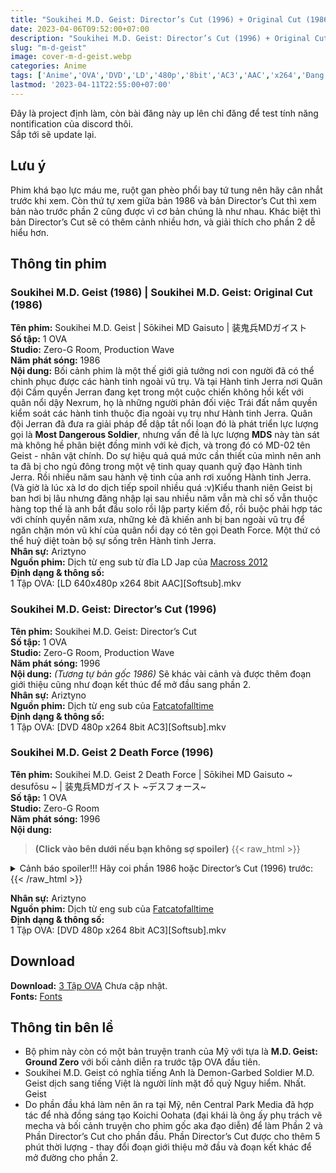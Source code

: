 ```yaml
---
title: "Soukihei M.D. Geist: Director’s Cut (1996) + Original Cut (1986) & Soukihei M.D. Geist 2 Death Force (1996)"
date: 2023-04-06T09:52:00+07:00
description: "Soukihei M.D. Geist: Director’s Cut (1996) + Original Cut (1986) & Soukihei M.D. Geist 2 Death Force (1996) DVD/LD Vietsub"
slug: "m-d-geist"
image: cover-m-d-geist.webp
categories: Anime
tags: ['Anime','OVA','DVD','LD','480p','8bit','AC3','AAC','x264','Đang tiến hành']
lastmod: '2023-04-11T22:55:00+07:00'
---
```

Đây là project định làm, còn bài đăng này up lên chỉ đăng để test tính năng nontification của discord thôi.   
Sắp tới sẽ update lại.   
## Lưu ý    
Phim khá bạo lực máu me, ruột gan phèo phổi bay tứ tung nên hãy cân nhắt trước khi xem. Còn thứ tự xem giữa bản 1986 và bản Director’s Cut thì xem bản nào trước phần 2 cũng được vì cơ bản chúng là như nhau. Khác biệt thì bản Director’s Cut sẽ có thêm cảnh nhiều hơn, và giải thích cho phần 2 dễ hiểu hơn.   
## Thông tin phim   
### Soukihei M.D. Geist (1986) | Soukihei M.D. Geist: Original Cut (1986)
**Tên phim:** Soukihei M.D. Geist | Sōkihei MD Gaisuto | 装鬼兵MDガイスト   
**Số tập:** 1 OVA  
**Studio:** Zero-G Room, Production Wave   
**Năm phát sóng:** 1986   
**Nội dung:** Bối cảnh phim là một thế giới giả tưởng nơi con người đã có thể chinh phục được các hành tinh ngoài vũ trụ. Và tại Hành tinh Jerra nơi Quân đội Cầm quyền Jerran đang kẹt trong một cuộc chiến không hồi kết với quân nổi dậy Nexrum, họ là những người phản đối việc Trái đất nắm quyền kiểm soát các hành tinh thuộc địa ngoài vụ trụ như Hành tinh Jerra. Quân đội Jerran đã đưa ra giải pháp để dập tắt nổi loạn đó là phát triển lực lượng gọi là **Most Dangerous Soldier**, nhưng vấn đề là lực lượng **MDS** này tàn sát mà không hề phân biệt đồng minh với kẻ địch, và trong đó có MD-02 tên Geist - nhân vật chính. Do sự hiệu quả quá mức cần thiết của mình nên anh ta đã bị cho ngủ đông trong một vệ tinh quay quanh quỹ đạo Hành tinh Jerra. Rồi nhiều năm sau hành vệ tinh của anh rơi xuống Hành tinh Jerra. (Và giờ là lúc xà lơ do dịch tiếp spoil nhiều quá :v)Kiểu thanh niên Geist bị ban hơi bị lâu nhưng đăng nhập lại sau nhiều năm vẫn mà chỉ số vẫn thuộc hàng top thế là anh bắt đầu solo rồi lập party kiếm đồ, rồi buộc phải hợp tác với chính quyền năm xưa, những kẻ đã khiến anh bị ban ngoài vũ trụ để ngăn chặn món vũ khí của quân nổi dạy có tên gọi Death Force. Một thứ có thể huỷ diệt toàn bộ sự sống trên Hành tinh Jerra.  
**Nhân sự:** Ariztyno   
**Nguồn phim:** Dịch từ eng sub từ đĩa LD Jap của [Macross 2012](https://nyaa.si/view/860370)   
**Định dạng & thông số:**      
1 Tập OVA: [LD 640x480p x264 8bit AAC][Softsub].mkv 
### Soukihei M.D. Geist: Director’s Cut (1996)
**Tên phim:** Soukihei M.D. Geist: Director’s Cut   
**Số tập:** 1 OVA  
**Studio:** Zero-G Room, Production Wave   
**Năm phát sóng:** 1996   
**Nội dung:** *(Tương tự bản gốc 1986)* Sẽ khác vài cảnh và được thêm đoạn giới thiệu cũng như đoạn kết thúc để mở đầu sang phần 2.   
**Nhân sự:** Ariztyno   
**Nguồn phim:** Dịch từ eng sub của [Fatcatofalltime](https://nyaa.si/view/1606672)   
**Định dạng & thông số:**      
1 Tập OVA: [DVD 480p x264 8bit AC3][Softsub].mkv   
### Soukihei M.D. Geist 2 Death Force (1996)
**Tên phim:** Soukihei M.D. Geist 2 Death Force | Sōkihei MD Gaisuto ~ desufōsu ~ | 装鬼兵MDガイスト ~デスフォース~   
**Số tập:** 1 OVA  
**Studio:** Zero-G Room   
**Năm phát sóng:** 1996   
**Nội dung:**   
>**(Click vào bên dưới nếu bạn không sợ spoiler)**
{{< raw_html >}}  
<details> 
  <summary>Cảnh báo spoiler!!! Hãy coi phần 1986 hoặc Director’s Cut (1996) trước:</summary>
   Trong chưa đầy một năm sau khi Geist kích hoạt Death Force, thứ đã quét sạch phần lớn dân cư trên Hành tinh Jerra. Để không cảm thấy nhàn rỗi Geist đã quyết định sẽ đi tùng xẻo lũ máy móc Death Force. Tàn dư của dân số trên Jerra đã bó trốn đến một khu vực hẻo lánh nằm dưới sự kiểm soát của kẻ từng thuộc lực lượng MDS, là Krauser hay MD-01. Gã ta đã sống sót khỏi Death Force nhờ công nghệ tích hợp trong pháo đài của mình. Và rồi chuyện gì đến cũng đến Geist đã chạm trán với Krauser và bị hắn đánh bại te tua. Cay cú Geist quyết định báo thù, còn kết cục của việc báo thù thế nào thì mời bạn xem phim để biết chứ kể mất hay.
</details>
{{< /raw_html >}} 

**Nhân sự:** Ariztyno   
**Nguồn phim:** Dịch từ eng sub của [Fatcatofalltime](https://nyaa.si/view/1606672)   
**Định dạng & thông số:**      
1 Tập OVA: [DVD 480p x264 8bit AC3][Softsub].mkv   
## Download    
**Download:** [3 Tập OVA](https://terabox.com/) Chưa cập nhật.   
**Fonts:** [Fonts](https://drive.google.com/drive/folders/1wMAKrmEmGwdhmbKR30JouurNBqGUrbnF?usp=share_link)
## Thông tin bên lề
- Bộ phim này còn có một bản truyện tranh của Mỹ với tựa là **M.D. Geist: Ground Zero** với bối cảnh diễn ra trước tập OVA đầu tiên.
- Soukihei M.D. Geist có nghĩa tiếng Anh là Demon-Garbed Soldier M.D. Geist dịch sang tiếng Việt là người lính mặt đồ quỷ Nguy hiểm. Nhất. Geist
- Do phần đầu khá làm nên ăn ra tại Mỹ, nên Central Park Media đã hợp tác để nhà đồng sáng tạo Koichi Oohata (đại khái là ông ấy phụ trách vẽ mecha và bối cảnh truyện cho phim gốc aka đạo diễn) để làm Phần 2 và Phần Director’s Cut cho phần đầu. Phần Director’s Cut được cho thêm 5 phút thời lượng - thay đổi đoạn giới thiệu mở đầu và đoạn kết khác để mở đường cho phần 2.   
